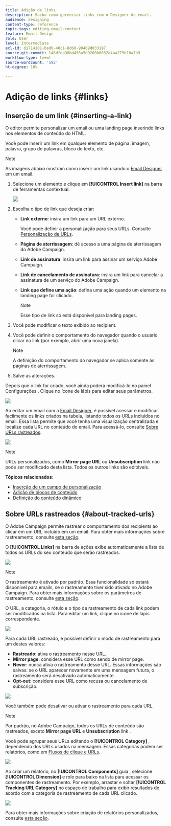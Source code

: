 ```yaml
---
title: Adição de links
description: Saiba como gerenciar links com o Designer de email.
audience: designing
content-type: reference
topic-tags: editing-email-content
feature: Email Design
role: User
level: Intermediate
exl-id: d1714101-bad0-40c1-8d60-90469d033197
source-git-commit: 146dfea38bd456a5d9200b0632d4aa279b10a7b9
workflow-type: tm+mt
source-wordcount: '592'
ht-degree: 10%

---
```


# Adição de links {#links}

## Inserção de um link {#inserting-a-link}

O editor permite personalizar um email ou uma landing page inserindo links nos elementos de conteúdo do HTML.

Você pode inserir um link em qualquer elemento de página: imagem, palavra, grupo de palavras, bloco de texto, etc.

>[!NOTE]
>
>As imagens abaixo mostram como inserir um link usando o [Email Designer](../../designing/using/designing-content-in-adobe-campaign.md) em um email.

1. Selecione um elemento e clique em **[!UICONTROL Insert link]** na barra de ferramentas contextual.

   ![](assets/des_insert_link.png)

1. Escolha o tipo de link que deseja criar:

   * **Link externo**: insira um link para um URL externo.

      Você pode definir a personalização para seus URLs. Consulte [Personalização de URLs](personalization.md#personalizing-urls).

   * **Página de aterrissagem**: dê acesso a uma página de aterrissagem do Adobe Campaign.
   * **Link de assinatura**: insira um link para assinar um serviço Adobe Campaign.
   * **Link de cancelamento de assinatura**: insira um link para cancelar a assinatura de um serviço do Adobe Campaign.
   * **Link que define uma ação**: defina uma ação quando um elemento na landing page for clicado.

      >[!NOTE]
      >
      >Esse tipo de link só está disponível para landing pages.

1. Você pode modificar o texto exibido ao recipient.
1. Você pode definir o comportamento do navegador quando o usuário clicar no link (por exemplo, abrir uma nova janela).

   >[!NOTE]
   >
   >A definição do comportamento do navegador se aplica somente às páginas de aterrissagem.

1. Salve as alterações.

Depois que o link for criado, você ainda poderá modificá-lo no painel Configurações . Clique no ícone de lápis para editar seus parâmetros.

![](assets/des_link_edit.png)

Ao editar um email com a [Email Designer](../../designing/using/designing-content-in-adobe-campaign.md), é possível acessar e modificar facilmente os links criados na tabela, listando todos os URLs incluídos no email. Essa lista permite que você tenha uma visualização centralizada e localize cada URL no conteúdo do email. Para acessá-lo, consulte [Sobre URLs rastreados](#about-tracked-urls).

![](assets/des_link_list.png)

>[!NOTE]
>
>URLs personalizados, como **Mirror page URL** ou **Unsubscription** link não pode ser modificado desta lista. Todos os outros links são editáveis.

**Tópicos relacionados**:

* [Inserção de um campo de personalização](../../designing/using/personalization.md#inserting-a-personalization-field)
* [Adição de blocos de conteúdo](../../designing/using/personalization.md#adding-a-content-block)
* [Definição do conteúdo dinâmico](../../designing/using/personalization.md#defining-dynamic-content-in-an-email)

## Sobre URLs rastreados {#about-tracked-urls}

O Adobe Campaign permite rastrear o comportamento dos recipients ao clicar em um URL incluído em um email. Para obter mais informações sobre rastreamento, consulte [esta seção](../../sending/using/tracking-messages.md#about-tracking).

O **[!UICONTROL Links]** na barra de ações exibe automaticamente a lista de todos os URLs do seu conteúdo que serão rastreados.

![](assets/des_links.png)

>[!NOTE]
>
>O rastreamento é ativado por padrão. Essa funcionalidade só estará disponível para emails, se o rastreamento tiver sido ativado no Adobe Campaign. Para obter mais informações sobre os parâmetros de rastreamento, consulte [esta seção](../../administration/using/configuring-email-channel.md#tracking-parameters).

O URL, a categoria, o rótulo e o tipo de rastreamento de cada link podem ser modificados na lista. Para editar um link, clique no ícone de lápis correspondente.

![](assets/des_links_tracking.png)

Para cada URL rastreado, é possível definir o modo de rastreamento para um destes valores:

* **Rastreado**: ativa o rastreamento nesse URL.
* **Mirror page**: considera esse URL como sendo de mirror page.
* **Never**: nunca ativa o rastreamento desse URL. Essas informações são salvas: se o URL aparecer novamente em uma mensagem futura, o rastreamento será desativado automaticamente.
* **Opt-out**: considera esse URL como recusa ou cancelamento de subscrição.

![](assets/des_link_tracking_type.png)

Você também pode desativar ou ativar o rastreamento para cada URL.

>[!NOTE]
>
>Por padrão, no Adobe Campaign, todos os URLs de conteúdo são rastreados, exceto **Mirror page URL** e **Unsubscription** link .

Você pode agrupar seus URLs editando o **[!UICONTROL Category]** , dependendo dos URLs usados na mensagem. Essas categorias podem ser relatórios, como em [Fluxos de clique e URLs](../../reporting/using/urls-and-click-streams.md).

![](assets/des_link_tracking_category.png)

Ao criar um relatório, no **[!UICONTROL Components]** guia , selecione **[!UICONTROL Dimension]** e role para baixo na lista para acessar os componentes de rastreamento. Por exemplo, arrastar e soltar **[!UICONTROL Tracking URL Category]** no espaço de trabalho para exibir resultados de acordo com a categoria de rastreamento de cada URL clicado.

![](assets/des_link_tracking_report.png)

Para obter mais informações sobre criação de relatórios personalizados, consulte [esta seção](../../reporting/using/about-dynamic-reports.md).
